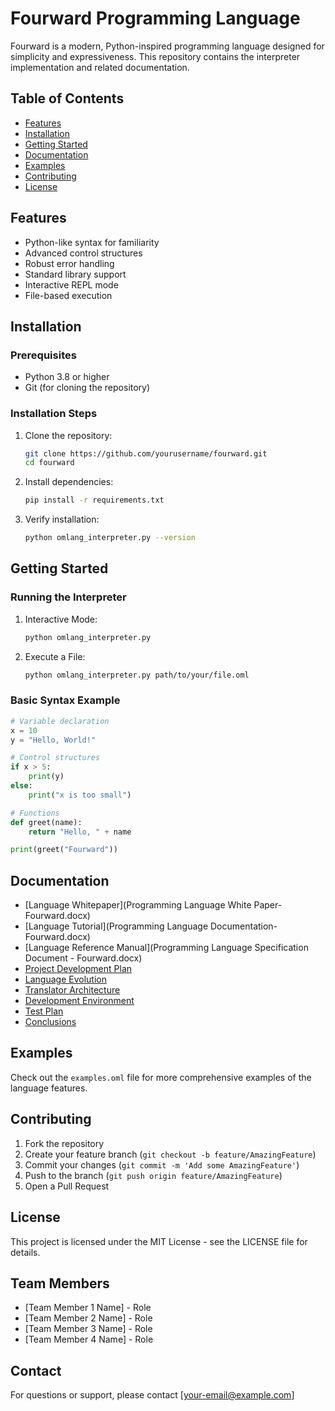 # Fourward Programming Language

Fourward is a modern, Python-inspired programming language designed for simplicity and expressiveness. This repository contains the interpreter implementation and related documentation.

## Table of Contents
- [Features](#features)
- [Installation](#installation)
- [Getting Started](#getting-started)
- [Documentation](#documentation)
- [Examples](#examples)
- [Contributing](#contributing)
- [License](#license)

## Features
- Python-like syntax for familiarity
- Advanced control structures
- Robust error handling
- Standard library support
- Interactive REPL mode
- File-based execution

## Installation

### Prerequisites
- Python 3.8 or higher
- Git (for cloning the repository)

### Installation Steps
1. Clone the repository:
   ```bash
   git clone https://github.com/yourusername/fourward.git
   cd fourward
   ```

2. Install dependencies:
   ```bash
   pip install -r requirements.txt
   ```

3. Verify installation:
   ```bash
   python omlang_interpreter.py --version
   ```

## Getting Started

### Running the Interpreter
1. Interactive Mode:
   ```bash
   python omlang_interpreter.py
   ```

2. Execute a File:
   ```bash
   python omlang_interpreter.py path/to/your/file.oml
   ```

### Basic Syntax Example
```python
# Variable declaration
x = 10
y = "Hello, World!"

# Control structures
if x > 5:
    print(y)
else:
    print("x is too small")

# Functions
def greet(name):
    return "Hello, " + name

print(greet("Fourward"))
```

## Documentation
- [Language Whitepaper](Programming Language White Paper- Fourward.docx)
- [Language Tutorial](Programming Language Documentation- Fourward.docx)
- [Language Reference Manual](Programming Language Specification Document - Fourward.docx)
- [Project Development Plan](project_development_plan.txt)
- [Language Evolution](language_evolution.txt)
- [Translator Architecture](translator_architecture.txt)
- [Development Environment](development_environment.txt)
- [Test Plan](test_plan.txt)
- [Conclusions](conclusions.txt)

## Examples
Check out the `examples.oml` file for more comprehensive examples of the language features.

## Contributing
1. Fork the repository
2. Create your feature branch (`git checkout -b feature/AmazingFeature`)
3. Commit your changes (`git commit -m 'Add some AmazingFeature'`)
4. Push to the branch (`git push origin feature/AmazingFeature`)
5. Open a Pull Request

## License
This project is licensed under the MIT License - see the LICENSE file for details.

## Team Members
- [Team Member 1 Name] - Role
- [Team Member 2 Name] - Role
- [Team Member 3 Name] - Role
- [Team Member 4 Name] - Role

## Contact
For questions or support, please contact [your-email@example.com]